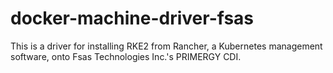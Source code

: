 # docker-machine-driver-fsas
This is a driver for installing RKE2 from Rancher, a Kubernetes management software, onto Fsas Technologies Inc.'s PRIMERGY CDI.
